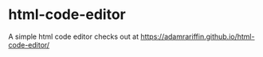 # html-code-editor
 A simple html code editor
 checks out at https://adamrariffin.github.io/html-code-editor/
